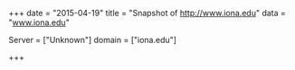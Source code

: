 
+++
date = "2015-04-19"
title = "Snapshot of http://www.iona.edu"
data = "www.iona.edu"

Server = ["Unknown"]
domain = ["iona.edu"]


+++
#
